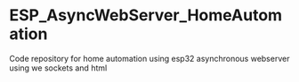 # ESP_AsyncWebServer_HomeAutomation
Code repository for home automation using esp32 asynchronous webserver using we sockets and html
